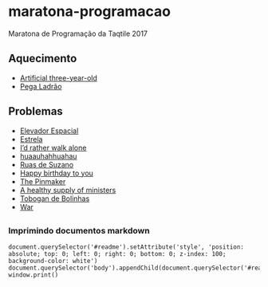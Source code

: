 # maratona-programacao
Maratona de Programação da Taqtile 2017

## Aquecimento
- [Artificial three-year-old](artifi/problem.md)
- [Pega Ladrão](pega-ladrao/problem.md)

## Problemas
- [Elevador Espacial](elevador/problem.md)
- [Estrela](estrela/problem.md)
- [I’d rather walk alone](alone/problem.md)
- [huaauhahhuahau](huehue/problem.md)
- [Ruas de Suzano](suzano/problem.md)
- [Happy birthday to you](birthday/problem.md)
- [The Pinmaker](pinmaker/problem.md)
- [A healthy supply of ministers](healthy/problem.md)
- [Tobogan de Bolinhas](tobogan/problem.md)
- [War](war/problem.md)

##

### Imprimindo documentos markdown
```
document.querySelector('#readme').setAttribute('style', 'position: absolute; top: 0; left: 0; right: 0; bottom: 0; z-index: 100; background-color: white')
document.querySelector('body').appendChild(document.querySelector('#readme'))
window.print()
```

